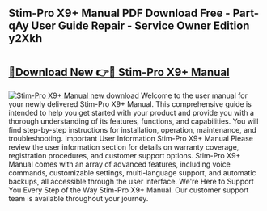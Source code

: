 ## Stim-Pro X9+ Manual PDF Download Free - Part-qAy User Guide Repair - Service Owner Edition y2Xkh

# <h2><a href="http://bc98960.oget.top/?id=Stim-Pro+X9%2b+Manual">🔗Download New 👉🔴 Stim-Pro X9+ Manual</a></h2>

[![Stim-Pro X9+ Manual new download](https://i.imgur.com/5g1atiW.png)](http://bc98960.oget.top/?id=Stim-Pro+X9%2b+Manual)
Welcome to the user manual for your newly delivered Stim-Pro X9+ Manual. This comprehensive guide is intended to help you get started with your product and provide you with a thorough understanding of its features, functions, and capabilities. You will find step-by-step instructions for installation, operation, maintenance, and troubleshooting. Important User Information Stim-Pro X9+ Manual Please review the user information section for details on warranty coverage, registration procedures, and customer support options. Stim-Pro X9+ Manual comes with an array of advanced features, including voice commands, customizable settings, multi-language support, and automatic backups, all accessible through the user interface. We're Here to Support You Every Step of the Way Stim-Pro X9+ Manual. Our customer support team is available throughout your journey.
